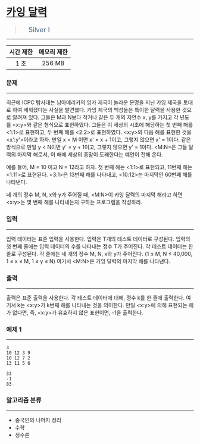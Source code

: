 # [카잉 달력](https://www.acmicpc.net/problem/6064)

> <img src="https://d2gd6pc034wcta.cloudfront.net/tier/10.svg" width="16" heigth="21" style = "vertical-align: middle;"/>&nbsp;<span style="font-size: 18px; color: #435f7a;">Silver I</span>

***

<div align="center">

|시간 제한|메모리 제한|
|:---:|:---:|
|1 초 |256 MB|

</div>

### 문제

***

최근에 ICPC 탐사대는 남아메리카의 잉카 제국이 놀라운 문명을 지닌 카잉 제국을 토대로 하여 세워졌다는 사실을 발견했다. 카잉 제국의 백성들은 특이한 달력을 사용한 것으로 알려져 있다. 그들은 M과 N보다 작거나 같은 두 개의 자연수 x, y를 가지고 각 년도를 &lt;x:y&gt;와 같은 형식으로 표현하였다. 그들은 이 세상의 시초에 해당하는 첫 번째 해를 &lt;1:1&gt;로 표현하고, 두 번째 해를 &lt;2:2&gt;로 표현하였다. &lt;x:y&gt;의 다음 해를 표현한 것을 &lt;x':y'&gt;이라고 하자. 만일 x &lt; M 이면 x' = x + 1이고, 그렇지 않으면 x' = 1이다. 같은 방식으로 만일 y &lt; N이면 y' = y + 1이고, 그렇지 않으면 y' = 1이다. &lt;M:N&gt;은 그들 달력의 마지막 해로서, 이 해에 세상의 종말이 도래한다는 예언이 전해 온다. 

예를 들어, M = 10 이고 N = 12라고 하자. 첫 번째 해는 &lt;1:1&gt;로 표현되고, 11번째 해는 &lt;1:11&gt;로 표현된다. &lt;3:1&gt;은 13번째 해를 나타내고, &lt;10:12&gt;는 마지막인 60번째 해를 나타낸다. 

네 개의 정수 M, N, x와 y가 주어질 때, &lt;M:N&gt;이 카잉 달력의 마지막 해라고 하면 &lt;x:y&gt;는 몇 번째 해를 나타내는지 구하는 프로그램을 작성하라. 

### 입력

***

입력 데이터는 표준 입력을 사용한다. 입력은 T개의 테스트 데이터로 구성된다. 입력의 첫 번째 줄에는 입력 데이터의 수를 나타내는 정수 T가 주어진다. 각 테스트 데이터는 한 줄로 구성된다. 각 줄에는 네 개의 정수 M, N, x와 y가 주어진다. (1 ≤ M, N ≤ 40,000, 1 ≤ x ≤ M, 1 ≤ y ≤ N) 여기서 &lt;M:N&gt;은 카잉 달력의 마지막 해를 나타낸다.

### 출력

***

출력은 표준 출력을 사용한다. 각 테스트 데이터에 대해, 정수 k를 한 줄에 출력한다. 여기서 k는 &lt;x:y&gt;가 k번째 해를 나타내는 것을 의미한다. 만일 &lt;x:y&gt;에 의해 표현되는 해가 없다면, 즉, &lt;x:y&gt;가 유효하지 않은 표현이면, -1을 출력한다.

### 예제 1

***

```
3
10 12 3 9
10 12 7 2
13 11 5 6
```

```
33
-1
83
```

### 알고리즘 분류

***

* 중국인의 나머지 정리
* 수학
* 정수론

